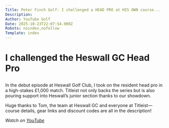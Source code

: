 ```yaml
---
Title: Peter Finch Golf: I challenged a HEAD PRO at HIS OWN course... (Ep. 1 – Heswall GC)
Description: 
Author: YouTube Golf
Date: 2025-10-23T22:07:54.000Z
Robots: noindex,nofollow
Template: index
---
```

<h1>
  
  
  I challenged the Heswall GC Head Pro
</h1>

<p>In the debut episode at Heswall Golf Club, I took on the resident head pro in a high-stakes £1,000 match. Titleist not only backs the series but is also pouring support into Heswall’s junior section thanks to our showdown.  </p>

<p>Huge thanks to Tom, the team at Heswall GC and everyone at Titleist—course details, gear links and discount codes are all in the description!</p>

<p><em>Watch on <a href="https://www.youtube.com/watch?v=Nj58cr6HE7A" rel="noopener noreferrer">YouTube</a></em></p>

